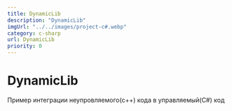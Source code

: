 ```yaml
---
title: DynamicLib
description: "DynamicLib"
imgUrl: "../../images/project-c#.webp"
category: c-sharp
url: DynamicLib
priority: 0
---
```


# DynamicLib

Пример интеграции неупровляемого(с++) кода в управляемый(С#) код